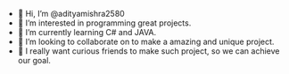 - 👋 Hi, I’m @adityamishra2580
- 👀 I’m interested in programming great projects.
- 🌱 I’m currently learning C# and JAVA.
- 💞️ I’m looking to collaborate on to make a amazing and unique project.
- 🎯 I really want curious friends to make such project, so we can achieve our goal.

<!---
adityamishra2580/adityamishra2580 is a ✨ special ✨ repository because its `README.md` (this file) appears on your GitHub profile.
You can click the Preview link to take a look at your changes.
--->
